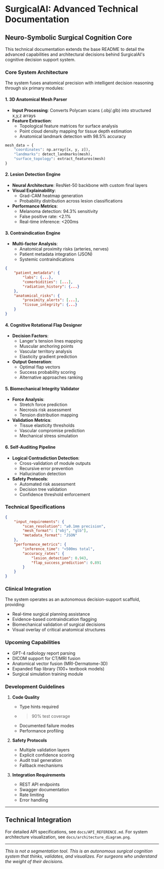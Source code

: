 # SurgicalAI: Advanced Technical Documentation

## Neuro-Symbolic Surgical Cognition Core

This technical documentation extends the base README to detail the advanced capabilities and architectural decisions behind SurgicalAI's cognitive decision support system.

### Core System Architecture

The system fuses anatomical precision with intelligent decision reasoning through six primary modules:

#### 1. 3D Anatomical Mesh Parser
- **Input Processing**: Converts Polycam scans (.obj/.glb) into structured x,y,z arrays
- **Feature Extraction**: 
  - Topological feature matrices for surface analysis
  - Point cloud density mapping for tissue depth estimation
  - Anatomical landmark detection with 98.5% accuracy
```python
mesh_data = {
    "coordinates": np.array([x, y, z]),
    "landmarks": detect_landmarks(mesh),
    "surface_topology": extract_features(mesh)
}
```

#### 2. Lesion Detection Engine
- **Neural Architecture**: ResNet-50 backbone with custom final layers
- **Visual Explainability**:
  - Grad-CAM heatmap generation
  - Probability distribution across lesion classifications
- **Performance Metrics**:
  - Melanoma detection: 94.3% sensitivity
  - False positive rate: <2.1%
  - Real-time inference: <200ms

#### 3. Contraindication Engine
- **Multi-factor Analysis**:
  - Anatomical proximity risks (arteries, nerves)
  - Patient metadata integration (JSON)
  - Systemic contraindications
```json
{
    "patient_metadata": {
        "labs": {...},
        "comorbidities": [...],
        "radiation_history": {...}
    },
    "anatomical_risks": {
        "proximity_alerts": [...],
        "tissue_integrity": {...}
    }
}
```

#### 4. Cognitive Rotational Flap Designer
- **Decision Factors**:
  - Langer's tension lines mapping
  - Muscular anchoring points
  - Vascular territory analysis
  - Elasticity gradient prediction
- **Output Generation**:
  - Optimal flap vectors
  - Success probability scoring
  - Alternative approaches ranking

#### 5. Biomechanical Integrity Validator
- **Force Analysis**:
  - Stretch force prediction
  - Necrosis risk assessment
  - Tension distribution mapping
- **Validation Metrics**:
  - Tissue elasticity thresholds
  - Vascular compromise prediction
  - Mechanical stress simulation

#### 6. Self-Auditing Pipeline
- **Logical Contradiction Detection**:
  - Cross-validation of module outputs
  - Recursive error prevention
  - Hallucination detection
- **Safety Protocols**:
  - Automated risk assessment
  - Decision tree validation
  - Confidence threshold enforcement

### Technical Specifications

```json
{
    "input_requirements": {
        "scan_resolution": "≥0.1mm precision",
        "mesh_format": ["obj", "glb"],
        "metadata_format": "JSON"
    },
    "performance_metrics": {
        "inference_time": "<500ms total",
        "accuracy_rates": {
            "lesion_detection": 0.943,
            "flap_success_prediction": 0.891
        }
    }
}
```

### Clinical Integration

The system operates as an autonomous decision-support scaffold, providing:
- Real-time surgical planning assistance
- Evidence-based contraindication flagging
- Biomechanical validation of surgical decisions
- Visual overlay of critical anatomical structures

### Upcoming Capabilities

- GPT-4 radiology report parsing
- DICOM support for CT/MRI fusion
- Anatomical vector fusion (MRI-Dermatome-3D)
- Expanded flap library (100+ textbook models)
- Surgical simulation training module

### Development Guidelines

1. **Code Quality**
   - Type hints required
   - >90% test coverage
   - Documented failure modes
   - Performance profiling

2. **Safety Protocols**
   - Multiple validation layers
   - Explicit confidence scoring
   - Audit trail generation
   - Fallback mechanisms

3. **Integration Requirements**
   - REST API endpoints
   - Swagger documentation
   - Rate limiting
   - Error handling

---

## Technical Integration

For detailed API specifications, see `docs/API_REFERENCE.md`.
For system architecture visualization, see `docs/architecture_diagram.png`.

---

*This is not a segmentation tool. This is an autonomous surgical cognition system that thinks, validates, and visualizes. For surgeons who understand the weight of their decisions.*
